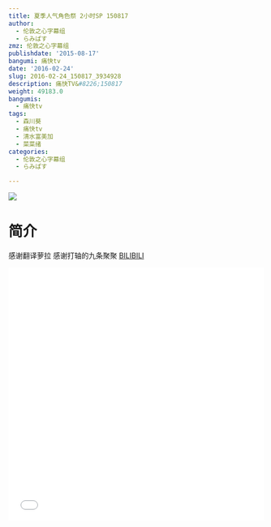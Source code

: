 ```yaml
---
title: 夏季人气角色祭 2小时SP 150817
author:
  - 伦敦之心字幕组
  - らみぱす
zmz: 伦敦之心字幕组
publishdate: '2015-08-17'
bangumi: 痛快tv
date: '2016-02-24'
slug: 2016-02-24_150817_3934928
description: 痛快TV&#8226;150817
weight: 49183.0
bangumis:
  - 痛快tv
tags:
  - 森川葵
  - 痛快tv
  - 清水富美加
  - 菜菜绪
categories:
  - 伦敦之心字幕组
  - らみぱす

---
```

![](https://i.imgur.com/JNdvNYk.png)
# 简介  
 感谢翻译萝拉 感谢打轴的九条聚聚
  [BILIBILI](https://www.bilibili.com/video/av3934928/)

<div class="vcontainer">  <iframe class='video' src="//www.bilibili.com/blackboard/player.html?cid=6335134&aid=3934928" width="100%" height="500" frameborder="0" allowfullscreen="allowfullscreen"></iframe></div>
